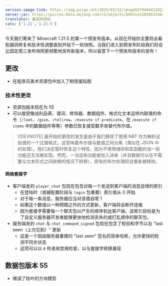 ```yaml
---
version-image-link: https://img.picgo.net/2025/03/12/imageb57944d41102204e.png
server-jar: https://piston-data.mojang.com/v1/objects/b663ce11b5951546a74947c1896e0d4713188833/server.jar
translator: 最亮的信标
cats: ['1.21','1.21.5']
---
```

今天我们寄来了 Minecraft 1.21.5 的第一个预发布版本。从现在开始你主要将会看到漏洞修复和技术性调整直到开始下一轮快照。当我们进入到预发布阶段我们将会比固定周三发布快照更频繁地发布新版本，所以留意下一个预发布版本的发布！

## 更改
* 在程序员美术资源包中加入了刷怪蛋贴图

### 技术性更改
* 资源包版本现在为 55
* 可以接受像战利品表、谓词、修饰器、数据组件、格式化文本这样内联值的命令（`/loot`、`/give`、`/tellrow`、`/execute if predicate`、在 `/execute if items` 中的数据组件等等）参数已恢复接受数字来替代布尔值。

> [!DEVNOTE]
> 最开始的更改的发生是由于我们移除了使用 NBT 作为解析这些值的一个过渡格式，这意味着布尔值与数值之间分离（类似在 JSON 中的处理）。我们决定暂时恢复这个特性，因为不使用储存和宏函数的话一些功能还无法被实现。然而，一当这些功能被加入进来（并且数据可以在不需要与文本形式之间转换的情况下转移），原有的布尔处理将会重新被移除。

#### 网络套接字
* 客户端发的 `player_chat` 包现在包含对每一个发送到客户端的消息自增的索引
    * 在登陆时（或被配置阶段与 `login` 包重置）索引值从 0 开始
    * 对于每一条消息，服务器应当对该值自增 1
    * 如果这个数值以一种预期之外的方式更新，客户端将会断开连接
    * 因为套接字需要每一个聊天包以产生的顺序到达客户端，该索引目标是为了自定义服务器开发者能够更快地检测丢失的或打乱顺序的聊天包，
* 服务端发的 `chat` 与 `chat_command_signed` 包现在包含了校验和字节以及 "last seen（上次见到）" 更新
    * 这是一个因由服务器重建的 "last seen" 签名的简单哈希，允许更快的检测不同步状态
    * 这项可以以 `0` 传递来禁用检查，以与套接字转换兼容

## 数据包版本 55
* 微调了枯叶的方块模型